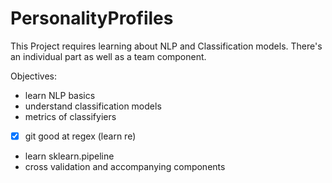 # PersonalityProfiles

This Project requires learning about NLP and Classification models.
There's an individual part as well as a team component.

Objectives:
- learn NLP basics
- understand classification models
- metrics of classifyiers
- [x] git good at regex (learn re)
- learn sklearn.pipeline
- cross validation and accompanying components
